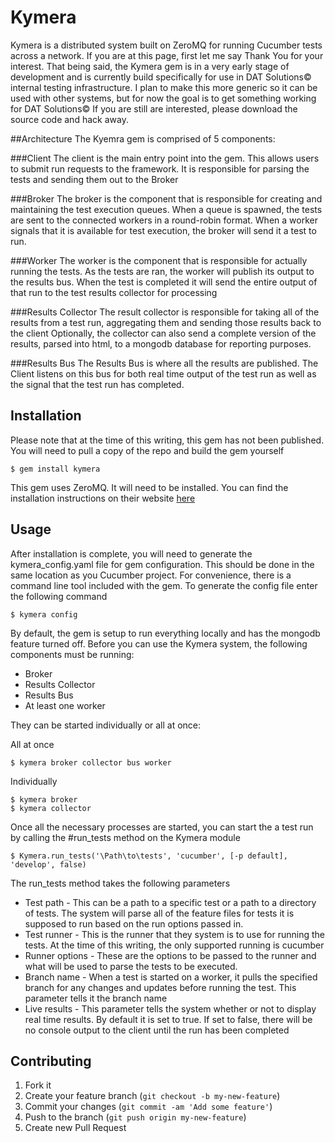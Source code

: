# Kymera

Kymera is a distributed system built on ZeroMQ for running Cucumber tests across a network.
If you are at this page, first let me say Thank You for your interest.  That being said, the Kymera gem
is in a very early stage of development and is currently build specifically for use in DAT Solutions© internal testing infrastructure.
I plan to make this more generic so it can be used with other systems, but for now the goal is to get something working for DAT Solutions©
If you are still are interested, please download the source code and hack away.



##Architecture
The Kyemra gem is comprised of 5 components:

###Client
The client is the main entry point into the gem. This allows users to submit run requests to the framework. It is responsible for parsing the tests
and sending them out to the Broker

###Broker
The broker is the component that is responsible for creating and maintaining the test execution queues. When a queue is spawned, the tests are sent to the
 connected workers in a round-robin format. When a worker signals that it is available for test execution, the broker will send it a test to run.

###Worker
The worker is the component that is responsible for actually running the tests. As the tests are ran, the worker will publish its output to the results bus. When
the test is completed it will send the entire output of that run to the test results collector for processing

###Results Collector
The result collector is responsible for taking all of the results from a test run, aggregating them and sending those results back to the client
Optionally, the collector can also send a complete version of the results, parsed into html, to a mongodb database for reporting purposes.

###Results Bus
The Results Bus is where all the results are published. The Client listens on this bus for both real time output of the test run as well as the signal
that the test run has completed.

## Installation
Please note that at the time of this writing, this gem has not been published. You will need to pull a copy of the repo and build the gem yourself

    $ gem install kymera

This gem uses ZeroMQ. It will need to be installed. You can find the installation instructions on their website [here](http://zeromq.org/intro:get-the-software)

## Usage

After installation is complete, you will need to generate the kymera_config.yaml file for gem configuration. This should be done in the same location
as you Cucumber project. For convenience, there is a command line tool included with the gem. To generate the config file enter the following command

    $ kymera config

By default, the gem is setup to run everything locally and has the mongodb feature turned off.  Before you can use the Kymera system, the following components
must be running:
* Broker
* Results Collector
* Results Bus
* At least one worker

They can be started individually or all at once:

All at once

    $ kymera broker collector bus worker

Individually

    $ kymera broker
    $ kymera collector


Once all the necessary processes are started, you can start the a test run by calling the #run_tests method on the Kymera module

    $ Kymera.run_tests('\Path\to\tests', 'cucumber', [-p default], 'develop', false)


The run_tests method takes the following parameters
* Test path -
     This can be a path to a specific test or a path to a directory of tests. The system will parse all of the feature files for
     tests it is supposed to run based on the run options passed in.
* Test runner -
     This is the runner that they system is to use for running the tests. At the time of this writing, the only supported running is cucumber
* Runner options -
     These are the options to be passed to the runner and what will be used to parse the tests to be executed.
* Branch name -
     When a test is started on a worker, it pulls the specified branch for any changes and updates before running the test. This parameter tells it the branch
     name
* Live results -
     This parameter tells the system whether or not to display real time results. By default it is set to true. If set to false, there will be no console output
     to the client until the run has been completed

## Contributing

1. Fork it
2. Create your feature branch (`git checkout -b my-new-feature`)
3. Commit your changes (`git commit -am 'Add some feature'`)
4. Push to the branch (`git push origin my-new-feature`)
5. Create new Pull Request
